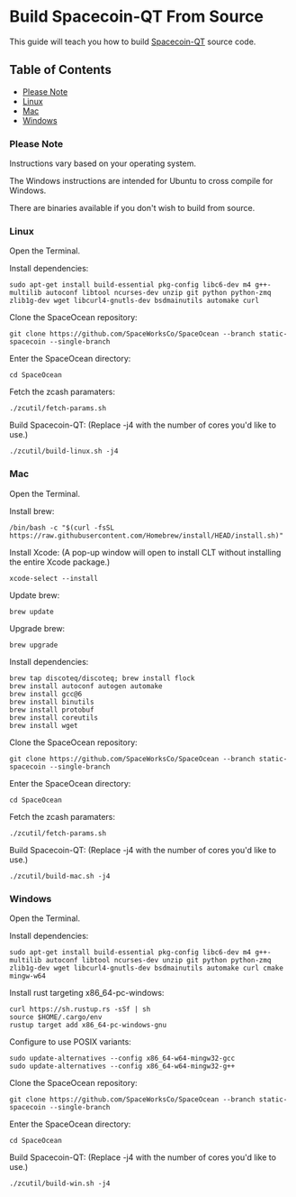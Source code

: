 # Build Spacecoin-QT From Source

This guide will teach you how to build [Spacecoin-QT](https://github.com/spaceworksco/spaceocean) source code.

## Table of Contents

  - [Please Note](#Please-Note)
  - [Linux](#Linux)
  - [Mac](#Mac)
  - [Windows](#Windows)

### Please Note

Instructions vary based on your operating system.

The Windows instructions are intended for Ubuntu to cross compile for Windows.

There are binaries available if you don't wish to build from source.

### Linux

Open the Terminal.

Install dependencies:

`sudo apt-get install build-essential pkg-config libc6-dev m4 g++-multilib autoconf libtool ncurses-dev unzip git python python-zmq zlib1g-dev wget libcurl4-gnutls-dev bsdmainutils automake curl`

Clone the SpaceOcean repository:

`git clone https://github.com/SpaceWorksCo/SpaceOcean --branch static-spacecoin --single-branch`

Enter the SpaceOcean directory:

`cd SpaceOcean`

Fetch the zcash paramaters:

`./zcutil/fetch-params.sh`

Build Spacecoin-QT: (Replace -j4 with the number of cores you'd like to use.)

`./zcutil/build-linux.sh -j4`

### Mac

Open the Terminal.

Install brew:

`/bin/bash -c "$(curl -fsSL https://raw.githubusercontent.com/Homebrew/install/HEAD/install.sh)"`

Install Xcode: (A pop-up window will open to install CLT without installing the entire Xcode package.)

`xcode-select --install`

Update brew:

`brew update`

Upgrade brew:

`brew upgrade`

Install dependencies:

```
brew tap discoteq/discoteq; brew install flock
brew install autoconf autogen automake
brew install gcc@6
brew install binutils
brew install protobuf
brew install coreutils
brew install wget
```

Clone the SpaceOcean repository:

`git clone https://github.com/SpaceWorksCo/SpaceOcean --branch static-spacecoin --single-branch`

Enter the SpaceOcean directory:

`cd SpaceOcean`

Fetch the zcash paramaters:

`./zcutil/fetch-params.sh`

Build Spacecoin-QT: (Replace -j4 with the number of cores you'd like to use.)

`./zcutil/build-mac.sh -j4`


### Windows

Open the Terminal.

Install dependencies:

`sudo apt-get install build-essential pkg-config libc6-dev m4 g++-multilib autoconf libtool ncurses-dev unzip git python python-zmq zlib1g-dev wget libcurl4-gnutls-dev bsdmainutils automake curl cmake mingw-w64`

Install rust targeting x86_64-pc-windows:

```
curl https://sh.rustup.rs -sSf | sh
source $HOME/.cargo/env
rustup target add x86_64-pc-windows-gnu
```

Configure to use POSIX variants:

```
sudo update-alternatives --config x86_64-w64-mingw32-gcc
sudo update-alternatives --config x86_64-w64-mingw32-g++
```

Clone the SpaceOcean repository:

`git clone https://github.com/SpaceWorksCo/SpaceOcean --branch static-spacecoin --single-branch`

Enter the SpaceOcean directory:

`cd SpaceOcean`

Build Spacecoin-QT: (Replace -j4 with the number of cores you'd like to use.)

`./zcutil/build-win.sh -j4`
